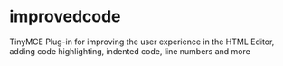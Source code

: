 improvedcode
============

TinyMCE Plug-in for improving the user experience in the HTML Editor, adding code highlighting, indented code, line numbers and more